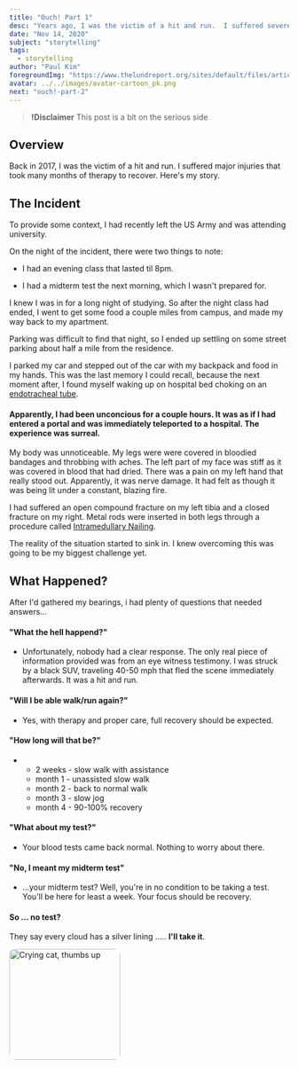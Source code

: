 ```yaml
---
title: "Ouch! Part 1"
desc: "Years ago, I was the victim of a hit and run.  I suffered severe injuries that took many months to recover.  Here's my story."
date: "Nov 14, 2020"
subject: "storytelling"
tags:
  - storytelling
author: "Paul Kim"
foregroundImg: "https://www.thelundreport.org/sites/default/files/article-images/Hospital%20dark%20hallway%20with%20doctors%20and%20gurney.jpg"
avatar: ../../images/avatar-cartoon_pk.png
next: "ouch!-part-2"
---
```


> **!Disclaimer** This post is a bit on the serious side

## Overview

Back in 2017, I was the victim of a hit and run. I suffered major injuries that took many months of therapy to recover. Here's my story.

## The Incident

To provide some context, I had recently left the US Army and was attending university.

On the night of the incident, there were two things to note:

- I had an evening class that lasted til 8pm.

- I had a midterm test the next morning, which I wasn't prepared for.

I knew I was in for a long night of studying. So after the night class had ended, I went to get some food a couple miles from campus, and made my way back to my apartment.

Parking was difficult to find that night, so I ended up settling on some street parking about half a mile from the residence.

I parked my car and stepped out of the car with my backpack and food in my hands. This was the last memory I could recall, because the next moment after, I found myself waking up on hospital bed choking on an [endotracheal tube](https://www.ncbi.nlm.nih.gov/books/NBK539747/).

#### Apparently, I had been unconcious for a couple hours. It was as if I had entered a portal and was immediately teleported to a hospital. The experience was surreal.

My body was unnoticeable. My legs were were covered in bloodied bandages and throbbing with aches. The left part of my face was stiff as it was covered in blood that had dried. There was a pain on my left hand that really stood out. Apparently, it was nerve damage. It had felt as though it was being lit under a constant, blazing fire.

I had suffered an open compound fracture on my left tibia and a closed fracture on my right. Metal rods were inserted in both legs through a procedure called [Intramedullary Nailing](https://orthoinfo.aaos.org/en/diseases--conditions/tibia-shinbone-shaft-fractures/#:~:text=Intramedullary%20nailing.&text=During%20this%20procedure%2C%20a%20specially,in%20proper%20position%20during%20healing.).

The reality of the situation started to sink in. I knew overcoming this was going to be my biggest challenge yet.

## What Happened?

After I'd gathered my bearings, i had plenty of questions that needed answers...

#### "What the hell happend?"

- Unfortunately, nobody had a clear response. The only real piece of information provided was from an eye witness testimony. I was struck by a black SUV, traveling 40-50 mph that fled the scene immediately afterwards. It was a hit and run.

#### "Will I be able walk/run again?"

- Yes, with therapy and proper care, full recovery should be expected.

#### "How long will that be?"

- - 2 weeks - slow walk with assistance
  - month 1 - unassisted slow walk
  - month 2 - back to normal walk
  - month 3 - slow jog
  - month 4 - 90-100% recovery

#### "What about my test?"

- Your blood tests came back normal. Nothing to worry about there.

#### "No, I meant my midterm test"

- ...your midterm test? Well, you're in no condition to be taking a test. You'll be here for least a week. Your focus should be recovery.

#### So ... no test?

They say every cloud has a silver lining ..... **I'll take it**.

<img src="https://en.meming.world/images/en/thumb/1/13/Thumbs_Up_Crying_Cat.jpg/300px-Thumbs_Up_Crying_Cat.jpg"
     alt="Crying cat, thumbs up"
     style="border-radius: 10px; height: 200px;" />
